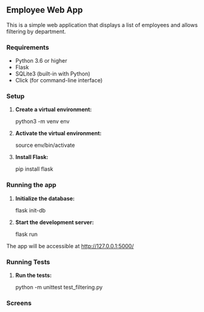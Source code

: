 ## Employee Web App

This is a simple web application that displays a list of employees and allows filtering by department.

### Requirements

- Python 3.6 or higher
- Flask
- SQLite3 (built-in with Python)
- Click (for command-line interface)

### Setup

1. **Create a virtual environment:**

   python3 -m venv env

2. **Activate the virtual environment:**

   source env/bin/activate

3. **Install Flask:**

   pip install flask

### Running the app

1. **Initialize the database:**

   flask init-db

2. **Start the development server:**

   flask run

The app will be accessible at http://127.0.0.1:5000/

### Running Tests

1. **Run the tests:**

   python -m unittest test_filtering.py

### Screens

